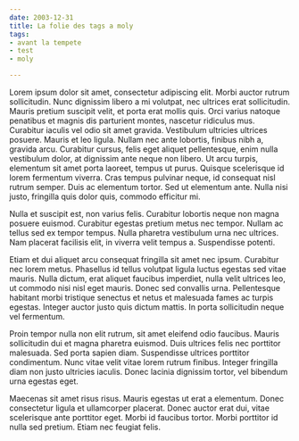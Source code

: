 ```yaml
---
date: 2003-12-31
title: La folie des tags a moly
tags:
- avant la tempete
- test
- moly

---
```

Lorem ipsum dolor sit amet, consectetur adipiscing elit. Morbi auctor rutrum sollicitudin. Nunc dignissim libero a mi volutpat, nec ultrices erat sollicitudin. Mauris pretium suscipit velit, et porta erat mollis quis. Orci varius natoque penatibus et magnis dis parturient montes, nascetur ridiculus mus. Curabitur iaculis vel odio sit amet gravida. Vestibulum ultricies ultrices posuere. Mauris et leo ligula. Nullam nec ante lobortis, finibus nibh a, gravida arcu. Curabitur cursus, felis eget aliquet pellentesque, enim nulla vestibulum dolor, at dignissim ante neque non libero. Ut arcu turpis, elementum sit amet porta laoreet, tempus ut purus. Quisque scelerisque id lorem fermentum viverra. Cras tempus pulvinar neque, id consequat nisl rutrum semper. Duis ac elementum tortor. Sed ut elementum ante. Nulla nisi justo, fringilla quis dolor quis, commodo efficitur mi.

Nulla et suscipit est, non varius felis. Curabitur lobortis neque non magna posuere euismod. Curabitur egestas pretium metus nec tempor. Nullam ac tellus sed ex tempor tempus. Nulla pharetra vestibulum urna nec ultrices. Nam placerat facilisis elit, in viverra velit tempus a. Suspendisse potenti.

Etiam et dui aliquet arcu consequat fringilla sit amet nec ipsum. Curabitur nec lorem metus. Phasellus id tellus volutpat ligula luctus egestas sed vitae mauris. Nulla dictum, erat aliquet faucibus imperdiet, nulla velit ultrices leo, ut commodo nisi nisl eget mauris. Donec sed convallis urna. Pellentesque habitant morbi tristique senectus et netus et malesuada fames ac turpis egestas. Integer auctor justo quis dictum mattis. In porta sollicitudin neque vel fermentum.

Proin tempor nulla non elit rutrum, sit amet eleifend odio faucibus. Mauris sollicitudin dui et magna pharetra euismod. Duis ultrices felis nec porttitor malesuada. Sed porta sapien diam. Suspendisse ultrices porttitor condimentum. Nunc vitae velit vitae lorem rutrum finibus. Integer fringilla diam non justo ultricies iaculis. Donec lacinia dignissim tortor, vel bibendum urna egestas eget.

Maecenas sit amet risus risus. Mauris egestas ut erat a elementum. Donec consectetur ligula et ullamcorper placerat. Donec auctor erat dui, vitae scelerisque ante porttitor eget. Morbi id faucibus tortor. Morbi porttitor id nulla sed pretium. Etiam nec feugiat felis.